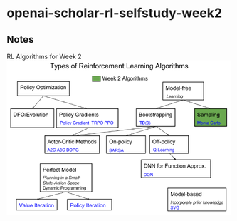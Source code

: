 # openai-scholar-rl-selfstudy-week2

## Notes
RL Algorithms for Week 2
![RL Algorithms Diagram week 2](images/rl_algo_diagram_week2.png)